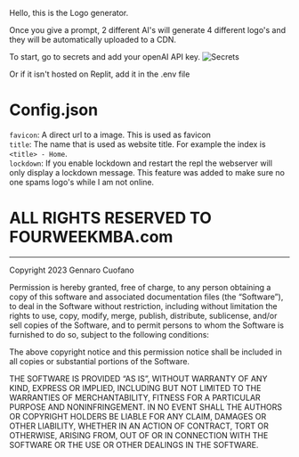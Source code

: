 Hello, this is the Logo generator.

Once you give a prompt, 2 different AI's will generate 4 different logo's and they will be automatically uploaded to a CDN.

To start, go to secrets and add your openAI API key.
![Secrets](https://cdn.rdsl.me/broGgm.png)

Or if it isn't hosted on Replit, add it in the .env file

# Config.json
`favicon`: A direct url to a image. This is used as favicon \
`title`: The name that is used as website title. For example the index is `<title> - Home`. \
`lockdown`: If you enable lockdown and restart the repl the webserver will only display a lockdown message. This feature was added to make sure no one spams logo's while I am not online. 

# ALL RIGHTS RESERVED TO FOURWEEKMBA.com
--------------
Copyright 2023 Gennaro Cuofano

Permission is hereby granted, free of charge, to any person obtaining a copy of this software and associated documentation files (the “Software”), to deal in the Software without restriction, including without limitation the rights to use, copy, modify, merge, publish, distribute, sublicense, and/or sell copies of the Software, and to permit persons to whom the Software is furnished to do so, subject to the following conditions:

The above copyright notice and this permission notice shall be included in all copies or substantial portions of the Software.

THE SOFTWARE IS PROVIDED “AS IS”, WITHOUT WARRANTY OF ANY KIND, EXPRESS OR IMPLIED, INCLUDING BUT NOT LIMITED TO THE WARRANTIES OF MERCHANTABILITY, FITNESS FOR A PARTICULAR PURPOSE AND NONINFRINGEMENT. IN NO EVENT SHALL THE AUTHORS OR COPYRIGHT HOLDERS BE LIABLE FOR ANY CLAIM, DAMAGES OR OTHER LIABILITY, WHETHER IN AN ACTION OF CONTRACT, TORT OR OTHERWISE, ARISING FROM, OUT OF OR IN CONNECTION WITH THE SOFTWARE OR THE USE OR OTHER DEALINGS IN THE SOFTWARE.

